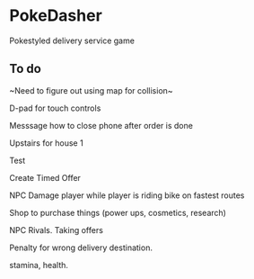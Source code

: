 # PokeDasher

Pokestyled delivery service game


## To do
~Need to figure out using map for collision~

D-pad for touch controls

Messsage how to close phone after order is done

Upstairs for house 1 

Test

Create Timed Offer

NPC Damage player while player is riding bike on fastest routes

Shop to purchase things (power ups, cosmetics, research)

NPC Rivals. Taking offers

Penalty for wrong delivery destination.

stamina, health.
